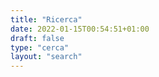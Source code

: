 ```yaml
---
title: "Ricerca"
date: 2022-01-15T00:54:51+01:00
draft: false
type: "cerca"
layout: "search"
---
```


